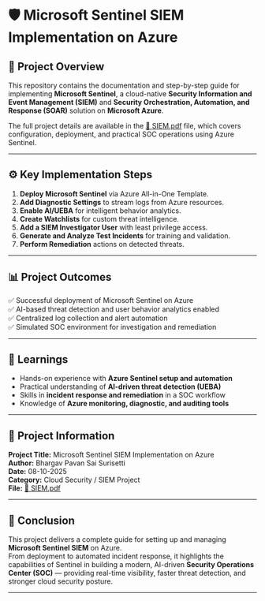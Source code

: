 # 🛡️ Microsoft Sentinel SIEM Implementation on Azure

## 📘 Project Overview
This repository contains the documentation and step-by-step guide for implementing **Microsoft Sentinel**, a cloud-native **Security Information and Event Management (SIEM)** and **Security Orchestration, Automation, and Response (SOAR)** solution on **Microsoft Azure**.  

The full project details are available in the [📄 SIEM.pdf](./SIEM.pdf) file, which covers configuration, deployment, and practical SOC operations using Azure Sentinel.

---
## ⚙️ Key Implementation Steps
1. **Deploy Microsoft Sentinel** via Azure All-in-One Template.  
2. **Add Diagnostic Settings** to stream logs from Azure resources.  
3. **Enable AI/UEBA** for intelligent behavior analytics.  
4. **Create Watchlists** for custom threat intelligence.  
5. **Add a SIEM Investigator User** with least privilege access.  
6. **Generate and Analyze Test Incidents** for training and validation.  
7. **Perform Remediation** actions on detected threats.  

---

## 📊 Project Outcomes
✅ Successful deployment of Microsoft Sentinel on Azure  
✅ AI-based threat detection and user behavior analytics enabled  
✅ Centralized log collection and alert automation  
✅ Simulated SOC environment for investigation and remediation  

---

## 🧠 Learnings
- Hands-on experience with **Azure Sentinel setup and automation**  
- Practical understanding of **AI-driven threat detection (UEBA)**  
- Skills in **incident response and remediation** in a SOC workflow  
- Knowledge of **Azure monitoring, diagnostic, and auditing tools**  

---

## 📅 Project Information
**Project Title:** Microsoft Sentinel SIEM Implementation on Azure  
**Author:** Bhargav Pavan Sai Surisetti  
**Date:** 08-10-2025  
**Category:** Cloud Security / SIEM Project  
**File:** [📄 SIEM.pdf](./SIEM.pdf)

---

## 🏁 Conclusion
This project delivers a complete guide for setting up and managing **Microsoft Sentinel SIEM** on Azure.  
From deployment to automated incident response, it highlights the capabilities of Sentinel in building a modern, AI-driven **Security Operations Center (SOC)** — providing real-time visibility, faster threat detection, and stronger cloud security posture.

---
